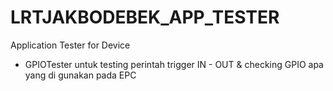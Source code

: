 # LRTJAKBODEBEK_APP_TESTER
Application Tester for Device

- GPIOTester untuk testing perintah trigger IN - OUT & checking GPIO apa yang di gunakan pada EPC   
